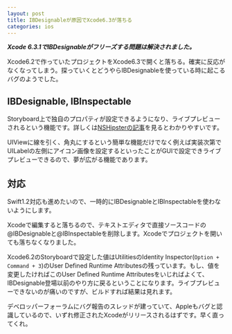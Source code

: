 ```yaml
---
layout: post
title: IBDesignableが原因でXcode6.3が落ちる
categories: ios
---
```

***Xcode 6.3.1でIBDesignableがフリーズする問題は解決されました。***

Xcode6.2で作っていたプロジェクトをXcode6.3で開くと落ちる。確実に反応がなくなってしまう。探っていくとどうやらIBDesignableを使っている時に起こるバグのようでした。

## IBDesignable, IBInspectable
Storyboard上で独自のプロパティが設定できるようになり、ライブプレビューされるという機能です。詳しくは[NSHipsterの記事][nshipster]を見るとわかりやすいです。

UIViewに線を引く、角丸にするという簡単な機能だけでなく例えば実装次第でUILabelの左側にアイコン画像を設定するといったことがGUIで設定できライブプレビューできるので、夢が広がる機能であります。

## 対応
Swift1.2対応も進めたいので、一時的にIBDesignableとIBInspectableを使わないようにします。

Xcodeで編集すると落ちるので、テキストエディタで直接ソースコードの@IBDesignableと@IBInspectableを削除します。Xcodeでプロジェクトを開いても落ちなくなりました。

Xcode6.2のStoryboardで設定した値はUtilitiesのIdentity Inspector(`Option + Command + 3`)のUser Defined Runtime Attributesの残っています。もし、値を変更したければこのUser Defined Runtime Attributesをいじればよくて、IBDesignable登場以前のやり方に戻るということになります。ライブプレビューできないのが痛いのですが、ビルドすれば結果は見れます。

デベロッパーフォーラムにバグ報告のスレッドが建っていて、Appleもバグと認識しているので、いずれ修正されたXcodeがリリースされるはずです。早く直ってくれ。

[nshipster]: http://nshipster.com/ibinspectable-ibdesignable/
